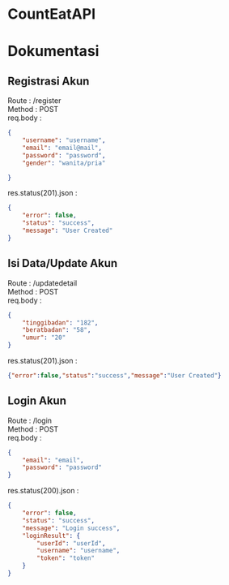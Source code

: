 # CountEatAPI

# Dokumentasi

## Registrasi Akun

Route : /register  
Method : POST  
req.body :

```json
{
	"username": "username",
	"email": "email@mail",
	"password": "password",
	"gender": "wanita/pria"

}
```

res.status(201).json :

```json
{
	"error": false,
	"status": "success",
	"message": "User Created"
}
```

## Isi Data/Update Akun

Route : /updatedetail  
Method : POST  
req.body :

```json
{
	"tinggibadan": "182",
	"beratbadan": "58",
	"umur": "20"
}
```

res.status(201).json :

```json
{"error":false,"status":"success","message":"User Created"}
```


## Login Akun

Route : /login  
Method : POST  
req.body :

```json
{
	"email": "email",
	"password": "password"
}
```

res.status(200).json :

```json
{
	"error": false,
	"status": "success",
	"message": "Login success",
	"loginResult": {
		"userId": "userId",
		"username": "username",
		"token": "token"
	}
}
```
